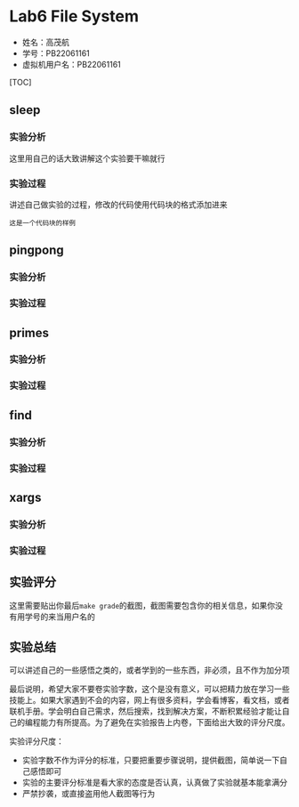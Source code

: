 # Lab6 File System

- 姓名：高茂航
- 学号：PB22061161
- 虚拟机用户名：PB22061161

[TOC]

## sleep

### 实验分析

这里用自己的话大致讲解这个实验要干嘛就行

### 实验过程

讲述自己做实验的过程，修改的代码使用代码块的格式添加进来

```
这是一个代码块的样例
```



## pingpong

### 实验分析



### 实验过程

## primes

### 实验分析



### 实验过程

## find

### 实验分析



### 实验过程

## xargs

### 实验分析



### 实验过程



## 实验评分

这里需要贴出你最后`make grade`的截图，截图需要包含你的相关信息，如果你没有用学号的来当用户名的



## 实验总结

可以讲述自己的一些感悟之类的，或者学到的一些东西，非必须，且不作为加分项

最后说明，希望大家不要卷实验字数，这个是没有意义，可以把精力放在学习一些技能上。如果大家遇到不会的内容，网上有很多资料，学会看博客，看文档，或者联机手册。学会明白自己需求，然后搜索，找到解决方案，不断积累经验才能让自己的编程能力有所提高。为了避免在实验报告上内卷，下面给出大致的评分尺度。

实验评分尺度：

- 实验字数不作为评分的标准，只要把重要步骤说明，提供截图，简单说一下自己感悟即可
- 实验的主要评分标准是看大家的态度是否认真，认真做了实验就基本能拿满分
- 严禁抄袭，或直接盗用他人截图等行为
